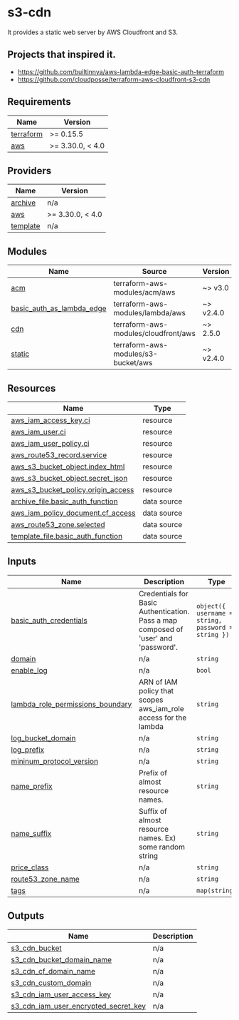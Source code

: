# s3-cdn
It provides a static web server by AWS Cloudfront and S3.

## Projects that inspired it.
- https://github.com/builtinnya/aws-lambda-edge-basic-auth-terraform
- https://github.com/cloudposse/terraform-aws-cloudfront-s3-cdn

## Requirements

| Name | Version |
|------|---------|
| <a name="requirement_terraform"></a> [terraform](#requirement\_terraform) | >= 0.15.5 |
| <a name="requirement_aws"></a> [aws](#requirement\_aws) | >= 3.30.0, < 4.0 |

## Providers

| Name | Version |
|------|---------|
| <a name="provider_archive"></a> [archive](#provider\_archive) | n/a |
| <a name="provider_aws"></a> [aws](#provider\_aws) | >= 3.30.0, < 4.0 |
| <a name="provider_template"></a> [template](#provider\_template) | n/a |

## Modules

| Name | Source | Version |
|------|--------|---------|
| <a name="module_acm"></a> [acm](#module\_acm) | terraform-aws-modules/acm/aws | ~> v3.0 |
| <a name="module_basic_auth_as_lambda_edge"></a> [basic\_auth\_as\_lambda\_edge](#module\_basic\_auth\_as\_lambda\_edge) | terraform-aws-modules/lambda/aws | ~> v2.4.0 |
| <a name="module_cdn"></a> [cdn](#module\_cdn) | terraform-aws-modules/cloudfront/aws | ~> 2.5.0 |
| <a name="module_static"></a> [static](#module\_static) | terraform-aws-modules/s3-bucket/aws | ~> v2.4.0 |

## Resources

| Name | Type |
|------|------|
| [aws_iam_access_key.ci](https://registry.terraform.io/providers/hashicorp/aws/latest/docs/resources/iam_access_key) | resource |
| [aws_iam_user.ci](https://registry.terraform.io/providers/hashicorp/aws/latest/docs/resources/iam_user) | resource |
| [aws_iam_user_policy.ci](https://registry.terraform.io/providers/hashicorp/aws/latest/docs/resources/iam_user_policy) | resource |
| [aws_route53_record.service](https://registry.terraform.io/providers/hashicorp/aws/latest/docs/resources/route53_record) | resource |
| [aws_s3_bucket_object.index_html](https://registry.terraform.io/providers/hashicorp/aws/latest/docs/resources/s3_bucket_object) | resource |
| [aws_s3_bucket_object.secret_json](https://registry.terraform.io/providers/hashicorp/aws/latest/docs/resources/s3_bucket_object) | resource |
| [aws_s3_bucket_policy.origin_access](https://registry.terraform.io/providers/hashicorp/aws/latest/docs/resources/s3_bucket_policy) | resource |
| [archive_file.basic_auth_function](https://registry.terraform.io/providers/hashicorp/archive/latest/docs/data-sources/file) | data source |
| [aws_iam_policy_document.cf_access](https://registry.terraform.io/providers/hashicorp/aws/latest/docs/data-sources/iam_policy_document) | data source |
| [aws_route53_zone.selected](https://registry.terraform.io/providers/hashicorp/aws/latest/docs/data-sources/route53_zone) | data source |
| [template_file.basic_auth_function](https://registry.terraform.io/providers/hashicorp/template/latest/docs/data-sources/file) | data source |

## Inputs

| Name | Description | Type | Default | Required |
|------|-------------|------|---------|:--------:|
| <a name="input_basic_auth_credentials"></a> [basic\_auth\_credentials](#input\_basic\_auth\_credentials) | Credentials for Basic Authentication. Pass a map composed of 'user' and 'password'. | `object({ username = string, password = string })` | `null` | no |
| <a name="input_domain"></a> [domain](#input\_domain) | n/a | `string` | `null` | no |
| <a name="input_enable_log"></a> [enable\_log](#input\_enable\_log) | n/a | `bool` | `false` | no |
| <a name="input_lambda_role_permissions_boundary"></a> [lambda\_role\_permissions\_boundary](#input\_lambda\_role\_permissions\_boundary) | ARN of IAM policy that scopes aws\_iam\_role access for the lambda | `string` | `null` | no |
| <a name="input_log_bucket_domain"></a> [log\_bucket\_domain](#input\_log\_bucket\_domain) | n/a | `string` | `null` | no |
| <a name="input_log_prefix"></a> [log\_prefix](#input\_log\_prefix) | n/a | `string` | `""` | no |
| <a name="input_mininum_protocol_version"></a> [mininum\_protocol\_version](#input\_mininum\_protocol\_version) | n/a | `string` | `"TLSv1"` | no |
| <a name="input_name_prefix"></a> [name\_prefix](#input\_name\_prefix) | Prefix of almost resource names. | `string` | n/a | yes |
| <a name="input_name_suffix"></a> [name\_suffix](#input\_name\_suffix) | Suffix of almost resource names. Ex) some random string | `string` | n/a | yes |
| <a name="input_price_class"></a> [price\_class](#input\_price\_class) | n/a | `string` | `"PriceClass_100"` | no |
| <a name="input_route53_zone_name"></a> [route53\_zone\_name](#input\_route53\_zone\_name) | n/a | `string` | `null` | no |
| <a name="input_tags"></a> [tags](#input\_tags) | n/a | `map(string)` | `{}` | no |

## Outputs

| Name | Description |
|------|-------------|
| <a name="output_s3_cdn_bucket"></a> [s3\_cdn\_bucket](#output\_s3\_cdn\_bucket) | n/a |
| <a name="output_s3_cdn_bucket_domain_name"></a> [s3\_cdn\_bucket\_domain\_name](#output\_s3\_cdn\_bucket\_domain\_name) | n/a |
| <a name="output_s3_cdn_cf_domain_name"></a> [s3\_cdn\_cf\_domain\_name](#output\_s3\_cdn\_cf\_domain\_name) | n/a |
| <a name="output_s3_cdn_custom_domain"></a> [s3\_cdn\_custom\_domain](#output\_s3\_cdn\_custom\_domain) | n/a |
| <a name="output_s3_cdn_iam_user_access_key"></a> [s3\_cdn\_iam\_user\_access\_key](#output\_s3\_cdn\_iam\_user\_access\_key) | n/a |
| <a name="output_s3_cdn_iam_user_encrypted_secret_key"></a> [s3\_cdn\_iam\_user\_encrypted\_secret\_key](#output\_s3\_cdn\_iam\_user\_encrypted\_secret\_key) | n/a |
